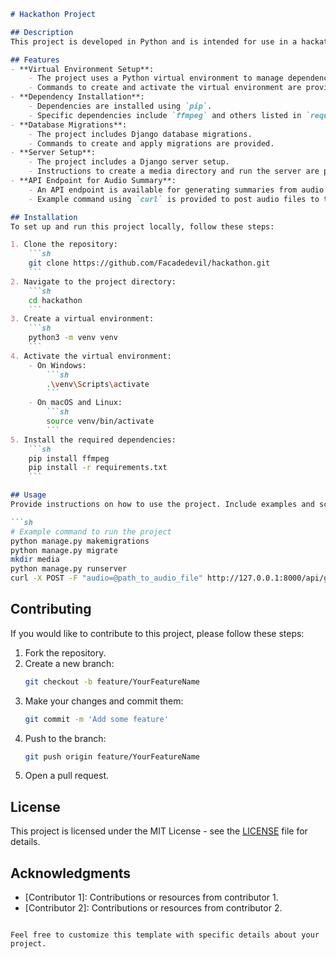 ```markdown
# Hackathon Project

## Description
This project is developed in Python and is intended for use in a hackathon event. It showcases various features and functionalities to solve specific challenges presented during the hackathon.

## Features
- **Virtual Environment Setup**:
    - The project uses a Python virtual environment to manage dependencies.
    - Commands to create and activate the virtual environment are provided.
- **Dependency Installation**:
    - Dependencies are installed using `pip`.
    - Specific dependencies include `ffmpeg` and others listed in `requirements.txt`.
- **Database Migrations**:
    - The project includes Django database migrations.
    - Commands to create and apply migrations are provided.
- **Server Setup**:
    - The project includes a Django server setup.
    - Instructions to create a media directory and run the server are provided.
- **API Endpoint for Audio Summary**:
    - An API endpoint is available for generating summaries from audio files.
    - Example command using `curl` is provided to post audio files to the endpoint.

## Installation
To set up and run this project locally, follow these steps:

1. Clone the repository:
    ```sh
    git clone https://github.com/Facadedevil/hackathon.git
    ```
2. Navigate to the project directory:
    ```sh
    cd hackathon
    ```
3. Create a virtual environment:
    ```sh
    python3 -m venv venv
    ```
4. Activate the virtual environment:
    - On Windows:
        ```sh
        .\venv\Scripts\activate
        ```
    - On macOS and Linux:
        ```sh
        source venv/bin/activate
        ```
5. Install the required dependencies:
    ```sh
    pip install ffmpeg
    pip install -r requirements.txt
    ```

## Usage
Provide instructions on how to use the project. Include examples and screenshots if necessary.

```sh
# Example command to run the project
python manage.py makemigrations
python manage.py migrate
mkdir media
python manage.py runserver
curl -X POST -F "audio=@path_to_audio_file" http://127.0.0.1:8000/api/generate-summary/
```

## Contributing
If you would like to contribute to this project, please follow these steps:

1. Fork the repository.
2. Create a new branch:
    ```sh
    git checkout -b feature/YourFeatureName
    ```
3. Make your changes and commit them:
    ```sh
    git commit -m 'Add some feature'
    ```
4. Push to the branch:
    ```sh
    git push origin feature/YourFeatureName
    ```
5. Open a pull request.

## License
This project is licensed under the MIT License - see the [LICENSE](LICENSE) file for details.

## Acknowledgments
- [Contributor 1]: Contributions or resources from contributor 1.
- [Contributor 2]: Contributions or resources from contributor 2.
```

Feel free to customize this template with specific details about your project.
